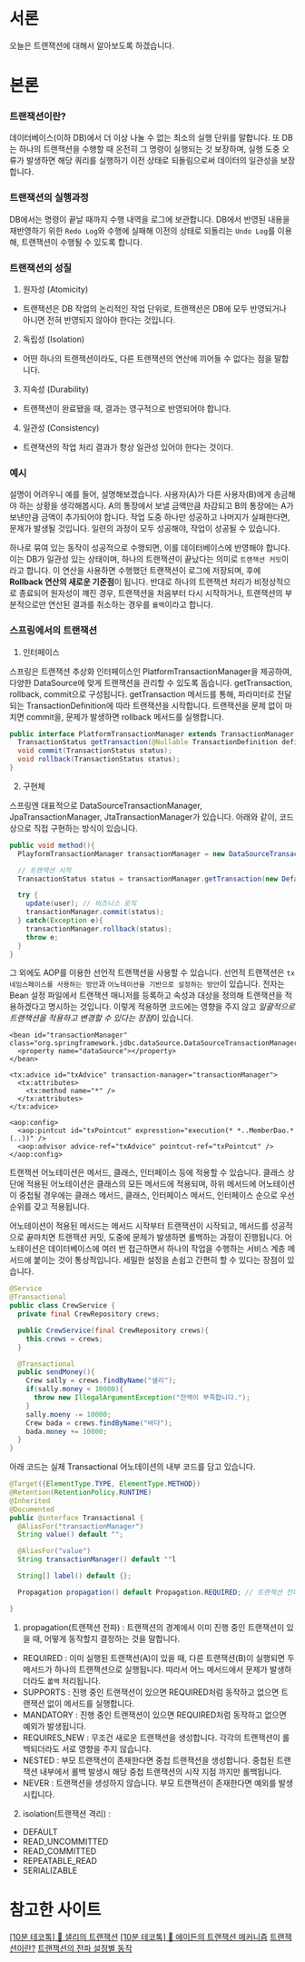 # 서론

오늘은 트랜잭션에 대해서 알아보도록 하겠습니다.

# 본론

### 트랜잭션이란?

데이터베이스(이하 DB)에서 더 이상 나눌 수 없는 최소의 실행 단위를 말합니다. 또 DB는 하나의 트랜잭션을 수행할 때 온전히 그 명령이 실행되는 것 보장하며, 실행 도중 오류가 발생하면 해당 쿼리를 실행하기 이전 상태로 되돌림으로써 데이터의 일관성을 보장합니다.

### 트랜잭션의 실행과정

DB에서는 명령이 끝날 때까지 수행 내역을 로그에 보관합니다. DB에서 반영된 내용을 재반영하기 위한 `Redo Log`와 수행에 실패해 이전의 상태로 되돌리는 `Undo Log`를 이용해, 트랜잭션이 수행될 수 있도록 합니다.

### 트랜잭션의 성질

1. 원자성 (Atomicity)
  - 트랜잭션은 DB 작업의 논리적인 작업 단위로, 트랜잭션은 DB에 모두 반영되거나 아니면 전혀 반영되지 않아야 한다는 것입니다.
2. 독립성 (Isolation)
  - 어떤 하나의 트랜잭션이라도, 다른 트랜잭션의 연산에 끼어들 수 없다는 점을 말합니다.
3. 지속성 (Durability)
  - 트랜잭션이 완료됐을 때, 결과는 영구적으로 반영되어야 합니다.
4. 일관성 (Consistency)
  - 트랜잭션의 작업 처리 결과가 항상 일관성 있어야 한다는 것이다.

### 예시

설명이 어려우니 예를 들어, 설명해보겠습니다. 사용자(A)가 다른 사용자(B)에게 송금해야 하는 상황을 생각해봅시다. A의 통장에서 보낼 금액만큼 차감되고 B의 통장에는 A가 보낸만큼 금액이 추가되어야 합니다. 작업 도중 하나만 성공하고 나머지가 실패한다면, 문제가 발생될 것입니다. 일련의 과정이 모두 성공해야, 작업이 성공될 수 있습니다.

하나로 묶여 있는 동작이 성공적으로 수행되면, 이를 데이터베이스에 반영해야 합니다. 이는 DB가 일관성 있는 상태이며, 하나의 트랜잭션이 끝났다는 의미로 `트랜잭션 커밋`이라고 합니다. 이 연산을 사용하면 수행했던 트랜잭션이 로그에 저장되며, 후에 **Rollback 연산의 새로운 기준점**이 됩니다. 반대로 하나의 트랜잭션 처리가 비정상적으로 종료되어 원자성이 꺠진 경우, 트랜잭션을 처음부터 다시 시작하거나, 트랜잭션의 부분적으로만 연산된 결과를 취소하는 경우를 `롤백`이라고 합니다. 

### 스프링에서의 트랜잭션

1. 인터페이스

스프링은 트랜잭션 추상화 인터페이스인 PlatformTransactionManager을 제공하여, 다양한 DataSource에 맞게 트랜잭션을 관리할 수 있도록 돕습니다. getTransaction, rollback, commit으로 구성됩니다. getTransaction 메서드를 통해, 파라미터로 전달되는 TransactionDefinition에 따라 트랜잭션을 시작합니다. 트랜잭션을 문제 없이 마치면 commit을, 문제가 발생하면 rollback 메서드를 실행합니다. 

```java
public interface PlatformTransactionManager extends TransactionManager {
  TransactionStatus getTransaction(@Nullable TransactionDefinition definition);
  void commit(TransactionStatus status);
  void rollback(TransactionStatus status);
}
```

2. 구현체

스프링엔 대표적으로 DataSourceTransactionManager, JpaTransactionManager, JtaTransactionManager가 있습니다. 아래와 같이, 코드 상으로 직접 구현하는 방식이 있습니다. 

```java
public void method(){
  PlayformTransactionManager transactionManager = new DataSourceTransactionManager(datasource);

  // 트랜잭션 시작
  TransactionStatus status = transactionManager.getTransaction(new DefaultTransactionDefinition());

  try {
    update(user); // 비즈니스 로직 
    transactionManager.commit(status);
  } catch(Exception e){
    transactionManager.rollback(status);
    throw e;
  }
}
```

그 외에도 AOP를 이용한 선언적 트랜잭션을 사용할 수 있습니다. 선언적 트랜잭션은 `tx 네임스페이스를 사용하는 방안`과 `어노테이션을 기반으로 설정하는 방안`이 있습니다. 전자는 Bean 설정 파일에서 트랜잭션 매니저를 등록하고 속성과 대상을 정의해 트랜잭션을 적용하겠다고 명시하는 것입니다. 이렇게 적용하면 코드에는 영향을 주지 않고 *일괄적으로 트랜잭션을 적용하고 변경할 수 있다는 장점*이 있습니다. 

```
<bean id="transactionManager" class="org.springframework.jdbc.dataSource.DataSourceTransactionManager">
  <property name="dataSource"></property>
</bean>
```

```
<tx:advice id="txAdvice" transaction-manager="transactionManager">
  <tx:attributes>
    <tx:method name="*" />
  </tx:attributes>
</tx:advice>
```

```
<aop:config>
  <aop:pintcut id="txPointcut" expresstion="execution(* *..MemberDao.*(..))" />
  <aop:advisor advice-ref="txAdvice" pointcut-ref="txPointcut" />
</aop:config>
```

트랜잭션 어노테이션은 메서드, 클래스, 인터페이스 등에 적용할 수 있습니다. 클래스 상단에 적용된 어노테이션은 클래스의 모든 메서드에 적용되며, 하위 메서드에 어노테이션이 중첩될 경우에는 클래스 메서드, 클래스, 인터페이스 메서드, 인터페이스 순으로 우선순위를 갖고 적용됩니다. 

어노테이션이 적용된 메서드는 메서드 시작부터 트랜잭션이 시작되고, 메서드를 성공적으로 끝마치면 트랜잭션 커밋, 도중에 문제가 발생하면 롤백하는 과정이 진행됩니다. 어노테이션은 데이터베이스에 여러 번 접근하면서 하나의 작업을 수행하는 서비스 계층 메서드에 붙이는 것이 통상적입니다. 세밀한 설정을 손쉽고 간편히 할 수 있다는 장점이 있습니다.

```java
@Service
@Transactional
public class CrewService {
  private final CrewRepository crews;

  public CrewService(final CrewRepository crews){
    this.crews = crews;
  }

  @Transactional
  public sendMoney(){
    Crew sally = crews.findByName("샐리");
    if(sally.money < 10000){
      throw new IllegalArgumentException("잔액이 부족합니다.");
    }
    sally.moeny -= 10000;
    Crew bada = crews.findByName("바다");
    bada.money += 10000;
  }
}
```

아래 코드는 실제 Transactional 어노테이션의 내부 코드를 담고 있습니다.

```java
@Target({ElementType.TYPE, ElementType.METHOD})
@Retention(RetentionPolicy.RUNTIME)
@Inherited
@Documented
public @interface Transactional {
  @AliasFor("transactionManager")
  String value() default "";

  @AliasFor("value")
  String transactionManager() default ""l

  String[] label() default {};

  Propagation propagation() default Propagation.REQUIRED; // 트랜잭션 전파

}
```

1. propagation(트랜잭션 전파) : 트랜잭션의 경계에서 이미 진행 중인 트랜잭션이 있을 때, 어떻게 동작할지 결정하는 것을 말합니다. 
  - REQUIRED : 이미 실행된 트랜잭션(A)이 있을 때, 다른 트랜잭션(B)이 실행되면 두 메서드가 하나의 트랜잭션으로 실행됩니다. 따라서 어느 메서드에서 문제가 발생하더라도 `롧백` 처리됩니다.
  - SUPPORTS : 진행 중인 트랜잭션이 있으면 REQUIRED처럼 동작하고 없으면 트랜잭션 없이 메서드를 실행합니다. 
  - MANDATORY : 진행 중인 트랜잭션이 있으면 REQUIRED처럼 동작하고 없으면 예외가 발생됩니다. 
  - REQUIRES_NEW : 무조건 새로운 트랜잭션을 생성합니다. 각각의 트랜잭션이 롤백되더라도 서로 영향을 주지 않습니다. 
  - NESTED : 부모 트랜잭션이 존재한다면 중첩 트랜잭션을 생성합니다. 중첩된 트랜잭션 내부에서 롤백 발생시 해당 중첩 트랜잭션의 시작 지점 까지만 롤백됩니다. 
  - NEVER : 트랜잭션을 생성하지 않습니다. 부모 트랜잭션이 존재한다면 예외를 발생시킵니다.
2. isolation(트랜잭션 격리) : 
  - DEFAULT 
  - READ_UNCOMMITTED 
  - READ_COMMITTED 
  - REPEATABLE_READ 
  - SERIALIZABLE 

# 참고한 사이트

[[10분 테코톡] 🐤 샐리의 트랜잭션](https://www.youtube.com/watch?v=aX9c7z9l_u8)
[[10분 테코톡] 🙊 에이든의 트랜잭션 메커니즘](https://www.youtube.com/watch?v=ImvYNlF_saE)
[트랜잭션이란?](https://mommoo.tistory.com/62)
[트랜잭션의 전파 설정별 동작](https://deveric.tistory.com/86)
